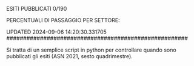 ESITI PUBBLICATI 0/190 

PERCENTUALI DI PASSAGGIO PER SETTORE:

UPDATED 2024-09-06 14:20:30.331705
###################################################### 

Si tratta di un semplice script in python per controllare quando sono pubblicati gli esiti (ASN 2021, sesto quadrimestre).

